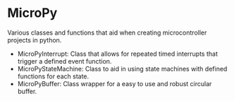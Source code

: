 # MicroPy
Various classes and functions that aid when creating microcontroller projects in python.
  - MicroPyInterrupt: Class that allows for repeated timed interrupts that trigger a defined event function.
  - MicroPyStateMachine: Class to aid in using state machines with defined functions for each state.
  - MicroPyBuffer: Class wrapper for a easy to use and robust circular buffer.
